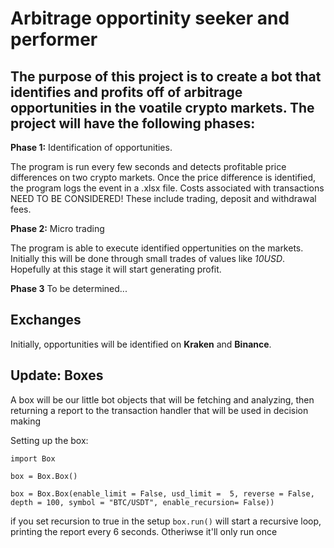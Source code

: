 # Arbitrage opportinity seeker and performer

## The purpose of this project is to create a bot that identifies and profits off of arbitrage opportunities in the voatile crypto markets. The project will have the following phases:

**Phase 1:**
Identification of opportunities.

The program is run every few seconds and detects profitable price differences on two crypto markets. Once the price difference is identified, the program logs the event in a .xlsx file. Costs associated with transactions NEED TO BE CONSIDERED! These include trading, deposit and withdrawal fees.

**Phase 2:**
Micro trading

The program is able to execute identified oppertunities on the markets. Initially this will be done through small trades of values like _10USD_. Hopefully at this stage it will start generating profit.

**Phase 3**
To be determined...

## Exchanges
Initially, opportunities will be identified on **Kraken** and **Binance**.

## Update: Boxes
A box will be our little bot objects that will be fetching and analyzing, then returning a report to the transaction handler that will be used in decision making


Setting up the box:

`import Box`

`box = Box.Box()`

`box = Box.Box(enable_limit = False, usd_limit =  5, reverse = False, depth = 100, symbol = "BTC/USDT", enable_recursion= False))`

if you set recursion to true in the setup `box.run()` will start a recursive loop, printing the report every 6 seconds. Otheriwse it'll only run once

